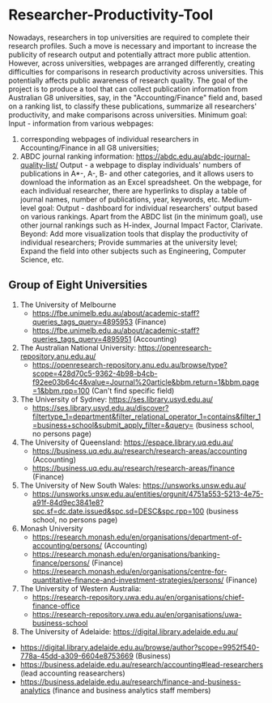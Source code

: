 # Researcher-Productivity-Tool

Nowadays, researchers in top universities are required to complete their research profiles. Such a move is necessary and important to increase the publicity of research output and potentially attract more public attention. However, across universities, webpages are arranged differently, creating difficulties for comparisons in research productivity across universities. This potentially affects public awareness of research quality. The goal of the project is to produce a tool that can collect publication information from Australian G8 universities, say, in the "Accounting/Finance" field and, based on a ranking list, to classify these publications, summarize all researchers' productivity, and make comparisons across universities. Minimum goal: Input - information from various webpages: 

1) corresponding webpages of individual researchers in Accounting/Finance in all G8 universities; 
2) ABDC journal ranking information: https://abdc.edu.au/abdc-journal-quality-list/ Output - a webpage to display individuals' numbers of publications in A*-, A-, B- and other categories, and it allows users to download the information as an Excel spreadsheet. On the webpage, for each individual researcher, there are hyperlinks to display a table of journal names, number of publications, year, keywords, etc. Medium-level goal: Output - dashboard for individual researchers' output based on various rankings. Apart from the ABDC list (in the minimum goal), use other journal rankings such as H-index, Journal Impact Factor, Clarivate. Beyond: Add more visualization tools that display the productivity of individual researchers; Provide summaries at the university level; Expand the field into other subjects such as Engineering, Computer Science, etc.

## Group of Eight Universities

1. The University of Melbourne
    - https://fbe.unimelb.edu.au/about/academic-staff?queries_tags_query=4895953 (Finance)
    - https://fbe.unimelb.edu.au/about/academic-staff?queries_tags_query=4895951 (Accounting)
2. The Australian National University: https://openresearch-repository.anu.edu.au/
    - https://openresearch-repository.anu.edu.au/browse/type?scope=428d70c5-9362-4b98-b4cb-f92ee03b64c4&value=Journal%20article&bbm.return=1&bbm.page=1&bbm.rpp=100 (Can't find specific field)
4. The University of Sydney: https://ses.library.usyd.edu.au/
    - https://ses.library.usyd.edu.au/discover?filtertype_1=department&filter_relational_operator_1=contains&filter_1=business+school&submit_apply_filter=&query= (business school, no persons page)
5. The University of Queensland: https://espace.library.uq.edu.au/
    - https://business.uq.edu.au/research/research-areas/accounting (Accounting)
    - https://business.uq.edu.au/research/research-areas/finance (Finance)
6. The University of New South Wales: https://unsworks.unsw.edu.au/
   - https://unsworks.unsw.edu.au/entities/orgunit/4751a553-5213-4e75-a91f-84d9ec3841e8?spc.sf=dc.date.issued&spc.sd=DESC&spc.rpp=100 (business school, no persons page)
8. Monash University
   - https://research.monash.edu/en/organisations/department-of-accounting/persons/ (Accounting)
   - https://research.monash.edu/en/organisations/banking-finance/persons/ (Finance)
   - https://research.monash.edu/en/organisations/centre-for-quantitative-finance-and-investment-strategies/persons/ (Finance)
9. The University of Western Australia:
   - https://research-repository.uwa.edu.au/en/organisations/chief-finance-office
   - https://research-repository.uwa.edu.au/en/organisations/uwa-business-school
10. The University of Adelaide: https://digital.library.adelaide.edu.au/
   - https://digital.library.adelaide.edu.au/browse/author?scope=9952f540-778a-45dd-a309-6604e8753669 (Business)
   - https://business.adelaide.edu.au/research/accounting#lead-researchers (lead accounting reasearchers)
   - https://business.adelaide.edu.au/research/finance-and-business-analytics (finance and business analytics staff members)
